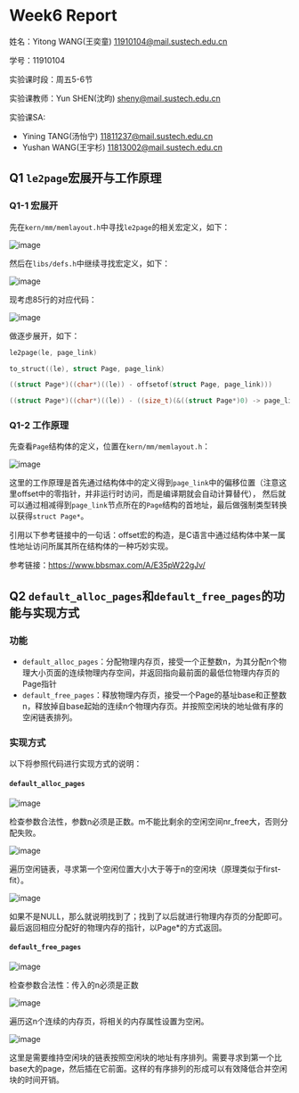 # Week6 Report
姓名：Yitong WANG(王奕童) 11910104@mail.sustech.edu.cn

学号：11910104

实验课时段：周五5-6节

实验课教师：Yun SHEN(沈昀) sheny@mail.sustech.edu.cn

实验课SA:
- Yining TANG(汤怡宁) 11811237@mail.sustech.edu.cn
- Yushan WANG(王宇杉) 11813002@mail.sustech.edu.cn

## Q1 `le2page`宏展开与工作原理
### Q1-1 宏展开
先在`kern/mm/memlayout.h`中寻找`le2page`的相关宏定义，如下：

![image](https://user-images.githubusercontent.com/64548919/160065521-813a62e2-13da-467e-bd94-671e4a383b44.png)

然后在`libs/defs.h`中继续寻找宏定义，如下：

![image](https://user-images.githubusercontent.com/64548919/160065946-212c11f7-cca3-4cbd-bfb6-1862c0bc435f.png)

现考虑85行的对应代码：

![image](https://user-images.githubusercontent.com/64548919/160066483-a63d2562-4612-47d8-ad1b-a663a01fd091.png)

做逐步展开，如下：
```C
le2page(le, page_link)

to_struct((le), struct Page, page_link)

((struct Page*)((char*)((le)) - offsetof(struct Page, page_link)))

((struct Page*)((char*)((le)) - ((size_t)(&((struct Page*)0) -> page_link))))
```

### Q1-2 工作原理

先查看`Page`结构体的定义，位置在`kern/mm/memlayout.h`：

![image](https://user-images.githubusercontent.com/64548919/160068191-1f7b2538-8935-4dd0-97ce-7099ee83f58f.png)

这里的工作原理是首先通过结构体中的定义得到`page_link`中的偏移位置（注意这里offset中的零指针，并非运行时访问，而是编译期就会自动计算替代），
然后就可以通过相减得到`page_link`节点所在的`Page`结构的首地址，最后做强制类型转换以获得`struct Page*`。

引用以下参考链接中的一句话：offset宏的构造，是C语言中通过结构体中某一属性地址访问所属其所在结构体的一种巧妙实现。

参考链接：https://www.bbsmax.com/A/E35pW22gJv/


## Q2 `default_alloc_pages`和`default_free_pages`的功能与实现方式
### 功能
- `default_alloc_pages`：分配物理内存页，接受一个正整数n，为其分配n个物理大小页面的连续物理内存空间，并返回指向最前面的最低位物理内存页的Page指针
- `default_free_pages`：释放物理内存页，接受一个Page的基址base和正整数n，释放掉自base起始的连续n个物理内存页。并按照空闲块的地址做有序的空闲链表排列。

### 实现方式
以下将参照代码进行实现方式的说明：
#### `default_alloc_pages`

![image](https://user-images.githubusercontent.com/64548919/160071714-b6bdd610-bf3d-4b44-b76b-71c09c18f3a2.png)

检查参数合法性，参数n必须是正数。m不能比剩余的空闲空间nr_free大，否则分配失败。

![image](https://user-images.githubusercontent.com/64548919/160071994-3bc5eea3-4e68-4d12-9dc9-52b798591b8d.png)

遍历空闲链表，寻求第一个空闲位置大小大于等于n的空闲块（原理类似于first-fit）。

![image](https://user-images.githubusercontent.com/64548919/160072234-e1bb1022-2f17-48f0-8619-c2f3f76fa8fc.png)

如果不是NULL，那么就说明找到了；找到了以后就进行物理内存页的分配即可。
最后返回相应分配好的物理内存的指针，以Page\*的方式返回。

#### `default_free_pages`

![image](https://user-images.githubusercontent.com/64548919/160072563-2396315d-b349-42ab-8309-728064604ddd.png)

检查参数合法性：传入的n必须是正数

![image](https://user-images.githubusercontent.com/64548919/160073208-4db10fe6-a029-46c9-b1ff-4bc696baee10.png)

遍历这n个连续的内存页，将相关的内存属性设置为空闲。

![image](https://user-images.githubusercontent.com/64548919/160074937-72087869-e545-4d02-94a0-c9e896935ea4.png)

这里是需要维持空闲块的链表按照空闲块的地址有序排列。需要寻求到第一个比base大的page，然后插在它前面。这样的有序排列的形成可以有效降低合并空闲块的时间开销。
